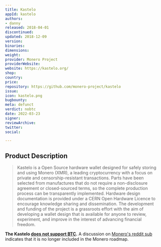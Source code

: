 ```yaml
---
title: Kastelo
appId: kastelo
authors:
- danny
released: 2018-04-01
discontinued: 
updated: 2018-12-09
version: 
binaries: 
dimensions: 
weight: 
provider: Monero Project
providerWebsite: 
website: https://kastelo.org/
shop: 
country: 
price: 
repository: https://github.com/monero-project/kastelo
issue: 
icon: kastelo.png
bugbounty: 
meta: defunct
verdict: nobtc
date: 2022-03-23
signer: 
reviewArchive: 
twitter: 
social: 

---
```


## Product Description 

> Kastelo is a Open Source hardware wallet designed for safely storing and using Monero (XMR), a leading cryptocurrency with a focus on private and censorship-resistant transactions. Parts have been selected from manufactures that do not require a non-disclosure agreement or closed-sourced terms, so the complete production process can be transparently implemented. Hardware design documentation is provided under a CERN Open Hardware Licence to encourage knowledge sharing and dissemination. The development and funding of the project is a grassroots effort with the aim of developing a wallet design that is available for anyone to review, experiment, and improve in the interest of advancing financial freedom.

**The Kastelo [does not support BTC](https://github.com/monero-project/kastelo/issues/31).** A discussion on [Monero's reddit sub](https://old.reddit.com/r/Monero/comments/ikt5ln/i_think_its_time_we_talked_about_kastelo/) indicates that it is no longer included in the Monero roadmap.
